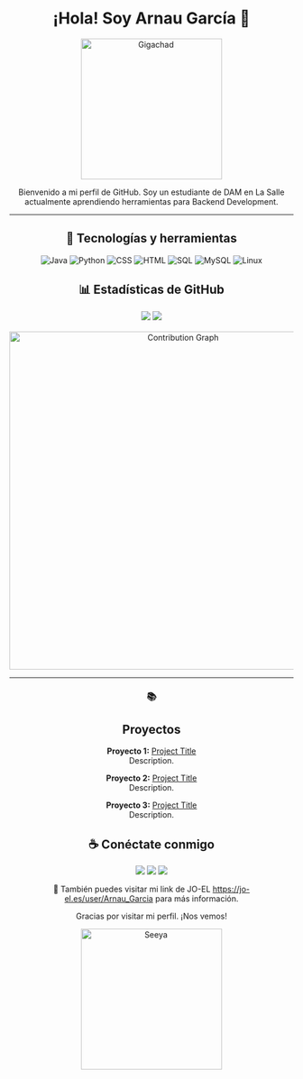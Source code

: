 <div align=center>
<h1>¡Hola! Soy Arnau García 👋</h1>

<img src="https://media1.tenor.com/m/Cdqmy1r5U6AAAAAd/monkey-typing.gif" alt="Gigachad" width="250">

Bienvenido a mi perfil de GitHub. Soy un estudiante de DAM en La Salle actualmente aprendiendo herramientas para Backend Development. 

---

<h2>🚀 Tecnologías y herramientas</h2>
<p align="center"> <img src="https://img.shields.io/badge/Java-ED8B00?style=for-the-badge&logo=java&logoColor=white" alt="Java"> <img src="https://img.shields.io/badge/Python-3776AB?style=for-the-badge&logo=python&logoColor=white" alt="Python"> <img src="https://img.shields.io/badge/CSS3-1572B6?style=for-the-badge&logo=css3&logoColor=white" alt="CSS"> <img src="https://img.shields.io/badge/HTML5-E34F26?style=for-the-badge&logo=html5&logoColor=white" alt="HTML"> <img src="https://img.shields.io/badge/SQL-4479A1?style=for-the-badge&logo=postgresql&logoColor=white" alt="SQL"> <img src="https://img.shields.io/badge/MySQL-73618F?style=for-the-badge&logo=mysql&logoColor=white" alt="MySQL"> <img src="https://img.shields.io/badge/Linux-FCC624?style=for-the-badge&logo=linux&logoColor=black" alt="Linux"> </p>

<h2>📊 Estadísticas de GitHub</h2>
<div align="center"> 
  <img src="https://github-readme-stats.vercel.app/api?username=Lwphs&show_icons=true&theme=radical" style="max-width: 45%; height: auto;"> 
  <img src="https://github-readme-streak-stats.herokuapp.com/?user=Lwphs&theme=radical" style="max-width: 45%; height: auto;"> 
</div> 
<br>
  <img src="https://github-readme-activity-graph.vercel.app/graph?username=Lwphs&theme=radical" alt="Contribution Graph" width="600px"> 

---

### 📚 <h2>Proyectos</h2>

 **Proyecto 1:** [Project Title](https://github.com/yourusername/project1)  
  Description.

 **Proyecto 2:** [Project Title](https://github.com/yourusername/project2)  
  Description.

 **Proyecto 3:** [Project Title](https://github.com/yourusername/project3)  
  Description.


<h2>☕ Conéctate conmigo</h2>

<p> <a href="mailto:arnau.garcia@gracia.lasalle.cat"><img src="https://img.shields.io/badge/Email-D14836?style=for-the-badge&logo=gmail&logoColor=white"></a> <a href="https://www.linkedin.com/in/Lwphs/"><img src="https://img.shields.io/badge/LinkedIn-0A66C2?style=for-the-badge&logo=linkedin&logoColor=white"></a> <a href="https://github.com/Lwphs"><img src="https://img.shields.io/badge/GitHub-181717?style=for-the-badge&logo=github&logoColor=white"></a> </p>

🔗 También puedes visitar mi link de JO-EL https://jo-el.es/user/Arnau_Garcia para más información.

Gracias por visitar mi perfil. ¡Nos vemos!

<img src="https://i.pinimg.com/originals/31/68/37/3168376f86434eac43e6665d930bd245.gif" alt="Seeya" width="250">
</div>
